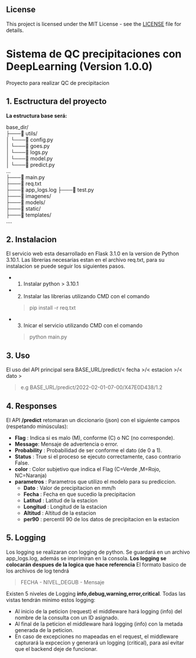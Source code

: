 
## License
This project is licensed under the MIT License - see the [LICENSE](LICENSE) file for details.

# Sistema de QC precipitaciones con DeepLearning  (Version 1.0.0)
Proyecto para realizar QC de precipitacion

## 1. Esctructura del proyecto  
**La estructura base será:**  

base_dir/  
├───📁 utils/  
│   └───📄 config.py  
│   └───📄 goes.py  
│   └───📄 logs.py  
│   └───📄 model.py  
│   └───📄 predict.py  
    ...  
├───📄 main.py  
├───📄 req.txt  
├───📄 app_logs.log 
├───📄 test.py  
├───📁 imagenes/  
├───📁 models/  
├───📁 static/  
├───📁 templates/  
       ....  

## 2. Instalacion
El servicio web esta desarrollado en Flask 3.1.0 en la version de Python 3.10.1. 
Las librerias necesarias estan en el archivo req.txt, para su instalacion se puede seguir los siguientes pasos.

- 1. Instalar python > 3.10.1
- 2. Instalar las librerias utilizando CMD con el comando 
    > pip install -r req.txt
- 3. Inicar el servicio utilizando CMD con el comando
    > python main.py


## 3. Uso
El uso del API principal sera BASE_URL/predict/< fecha >/< estacion >/< dato >

> e.g BASE_URL/predict/2022-02-01-07-00/X47E0D438/1.2

## 4. Responses
El API **/predict** retomaran un diccionario (json) con el siguiente campos (respetando minúsculas):
- **Flag** : Indica si es malo (M), conforme (C) o NC (no corresponde).
- **Message**: Mensaje de advertencia o error.
- **Probability** : Probabilidad de ser conforme el dato (de 0 a 1).
- **Status** : True si el proceso se ejecuto correctamente, caso contrario False.
- **color** : Color subjetivo que indica el Flag (C=Verde ,M=Rojo, NC=Naranja)
- **parametros** : Parametros que utilizo el modelo para su prediccion. 
    - **Dato** : Valor de precipitacion en mm/h
    - **Fecha** : Fecha en que sucedio la precipitacion 
    - **Latitud** : Latitud de la estacion
    - **Longitud** : Longitud de la estacion
    - **Altitud** : Altitud de la estacion
    - **per90** : percentil 90 de los datos de precipitacion en la estacion

## 5. Logging
Los logging se realizaran con logging de python. Se guardará en un archivo app_logs.log, además se imprimiran en la consola. **Los logging se colocarán despues de la logica que hace referencia**
El formato basico de los archivos de log tendrá 
> FECHA - NIVEL_DEGUB - Mensaje
 

Existen 5 niveles de Logging **info,debug,warning,error,critical**. Todas las vistas tendrán minimo estos logging:
- Al inicio de la peticion (request) el middleware hará logging (info) del nombre de la consulta con un ID asignado. 
- Al final de la peticion el middleware hará logging (info) con la metada generada de la peticion.
- En caso de excepciones no mapeadas en el request, el middleware capturará la expcecion y generará un logging (critical), para así evitar que el backend deje de funcionar.

